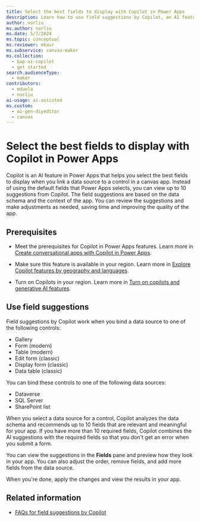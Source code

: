 ```yaml
---
title: Select the best fields to display with Copilot in Power Apps
description: Learn how to use field suggestions by Copilot, an AI feature in Power Apps, to select the best fields to display when you link a data source to a control in a canvas app.
author: norliu
ms.author: norliu
ms.date: 5/7/2024
ms.topic: conceptual
ms.reviewer: mkaur
ms.subservice: canvas-maker
ms.collection:
  - bap-ai-copilot
  - get started
search.audienceType:
  - maker
contributors:
  - mduela
  - norliu
ai-usage: ai-assisted
ms.custom: 
  - ai-gen-diyeditor
  - canvas
---
```


# Select the best fields to display with Copilot in Power Apps

Copilot is an AI feature in Power Apps that helps you select the best fields to display when you link a data source to a control in a canvas app. Instead of using the default fields that Power Apps selects, you can view up to 10 suggestions from Copilot. The field suggestions are based on the data schema and the context of the app. You can review the suggestions and make adjustments as needed, saving time and improving the quality of the app.

## Prerequisites

- Meet the prerequisites for Copilot in Power Apps features. Learn more in [Create conversational apps with Copilot in Power Apps](ai-overview.md).

- Make sure this feature is available in your region. Learn more in [Explore Copilot features by geography and languages](https://releaseplans.microsoft.com/en-US/availability-reports/?report=copilotfeaturereport).

- Turn on Copilots in your region. Learn more in [Turn on copilots and generative AI features](/power-platform/admin/geographical-availability-copilot).

## Use field suggestions

Field suggestions by Copilot work when you bind a data source to one of the following controls:

- Gallery
- Form (modern)
- Table (modern)
- Edit form (classic)
- Display form (classic)
- Data table (classic)

You can bind these controls to one of the following data sources:

- Dataverse
- SQL Server
- SharePoint list

When you select a data source for a control, Copilot analyzes the data schema and recommends up to 10 fields that are relevant and meaningful for your app. If you have more than 10 required fields, Copilot combines the AI suggestions with the required fields so that you don't get an error when you submit a form.

You can view the suggestions in the **Fields** pane and preview how they look in your app. You can also adjust the order, remove fields, and add more fields from the data source.

When you're done, apply the changes and view the results in your app.

## Related information

- [FAQs for field suggestions by Copilot](../common/faq-field-suggestions.md)
